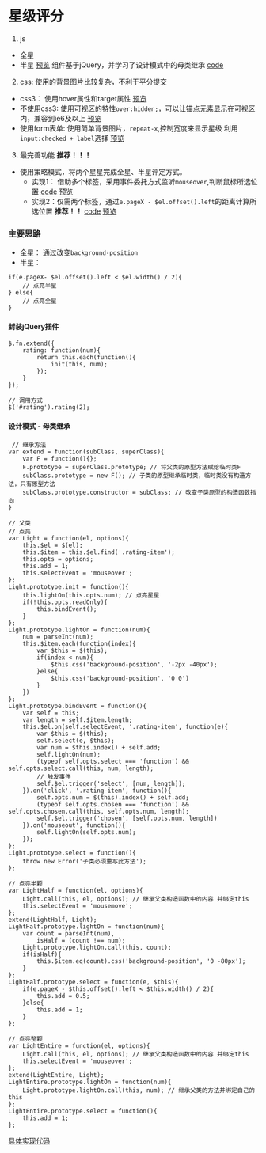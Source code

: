 # 星级评分
1. js
- 全星 
- 半星
[预览](https://viivlgr.github.io/components/Star/index3.html)
组件基于jQuery，并学习了设计模式中的母类继承 [code](https://github.com/viivLgr/components/tree/master/Star)
2. css: 使用的背景图片比较复杂，不利于平分提交
- css3： 使用hover属性和target属性 [预览](https://viivlgr.github.io/components/Star/index4.html)
- 不使用css3: 使用可视区的特性`over:hidden;`，可以让锚点元素显示在可视区内，兼容到ie6及以上 [预览](https://viivlgr.github.io/components/Star/index5.html)
- 使用form表单: 
    使用简单背景图片，`repeat-x`,控制宽度来显示星级
    利用`input:checked + label`选择 [预览](https://viivlgr.github.io/components/Star/index6.html)
3. 最完善功能 **推荐！！！**
- 使用策略模式，将两个星星完成全星、半星评定方式。
     - 实现1： 借助多个标签，采用事件委托方式监听`mouseover`,判断鼠标所选位置
        [code](https://github.com/viivLgr/components/blob/master/Star/index8.html)
        [预览](https://viivlgr.github.io/components/Star/index8.html)
    - 实现2：仅需两个标签，通过`e.pageX - $el.offset().left`的距离计算所选位置 **推荐！！**
        [code](https://github.com/viivLgr/components/blob/master/Star/index9.html)
        [预览](https://viivlgr.github.io/components/Star/index9.html)


### 主要思路
- 全星： 通过改变`background-position`
- 半星：
```
if(e.pageX- $el.offset().left < $el.width() / 2){
    // 点亮半星
} else{
    // 点亮全星
}
```


#### 封装jQuery插件
```
$.fn.extend({
    rating: function(num){
        return this.each(function(){
            init(this, num);
        });
    }
});

// 调用方式
$('#rating').rating(2);
```

#### 设计模式 - 母类继承
```
 // 继承方法
var extend = function(subClass, superClass){
    var F = function(){};
    F.prototype = superClass.prototype; // 将父类的原型方法赋给临时类F
    subClass.prototype = new F(); // 子类的原型继承临时类，临时类没有构造方法，只有原型方法
    subClass.prototype.constructor = subClass; // 改变子类原型的构造函数指向
}

// 父类
// 点亮
var Light = function(el, options){
    this.$el = $(el);
    this.$item = this.$el.find('.rating-item');
    this.opts = options;
    this.add = 1;
    this.selectEvent = 'mouseover';
};
Light.prototype.init = function(){
    this.lightOn(this.opts.num); // 点亮星星
    if(!this.opts.readOnly){
        this.bindEvent();
    }
};
Light.prototype.lightOn = function(num){
    num = parseInt(num);
    this.$item.each(function(index){
        var $this = $(this);
        if(index < num){
            $this.css('background-position', '-2px -40px');
        }else{
            $this.css('background-position', '0 0')
        }
    })
};
Light.prototype.bindEvent = function(){
    var self = this;
    var length = self.$item.length;
    this.$el.on(self.selectEvent, '.rating-item', function(e){
        var $this = $(this);
        self.select(e, $this);
        var num = $this.index() + self.add;
        self.lightOn(num);
        (typeof self.opts.select === 'function') && self.opts.select.call(this, num, length);
        // 触发事件
        self.$el.trigger('select', [num, length]);
    }).on('click', '.rating-item', function(){
        self.opts.num = $(this).index() + self.add;
        (typeof self.opts.chosen === 'function') && self.opts.chosen.call(this, self.opts.num, length);
        self.$el.trigger('chosen', [self.opts.num, length])
    }).on('mouseout', function(){
        self.lightOn(self.opts.num);
    });
};
Light.prototype.select = function(){
    throw new Error('子类必须重写此方法');
};

// 点亮半颗
var LightHalf = function(el, options){
    Light.call(this, el, options); // 继承父类构造函数中的内容 并绑定this
    this.selectEvent = 'mousemove';
};
extend(LightHalf, Light);
LightHalf.prototype.lightOn = function(num){
    var count = parseInt(num),
        isHalf = (count !== num);
    Light.prototype.lightOn.call(this, count);
    if(isHalf){
        this.$item.eq(count).css('background-position', '0 -80px');
    }
};
LightHalf.prototype.select = function(e, $this){
    if(e.pageX - $this.offset().left < $this.width() / 2){
        this.add = 0.5;
    }else{
        this.add = 1;
    }
};

// 点亮整颗
var LightEntire = function(el, options){
    Light.call(this, el, options); // 继承父类构造函数中的内容 并绑定this
    this.selectEvent = 'mouseover';
};
extend(LightEntire, Light);
LightEntire.prototype.lightOn = function(num){
    Light.prototype.lightOn.call(this, num); // 继承父类的方法并绑定自己的this
};
LightEntire.prototype.select = function(){
    this.add = 1;
};
```

[具体实现代码](https://github.com/viivLgr/components/blob/master/Start/index3.html)
